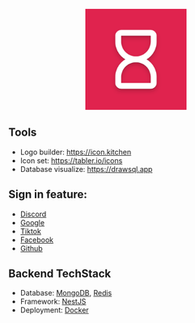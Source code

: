<p align="center">
  <a href="" target="blank">
    <img src="./assets//logo.png" width="200" alt="Nest Logo" />
  </a>
</p>

## Tools

- Logo builder: https://icon.kitchen
- Icon set: https://tabler.io/icons
- Database visualize: https://drawsql.app

## Sign in feature:

- [Discord](https://discord.com/developers/applications)
- [Google](https://console.cloud.google.com/apis/dashboard)
- [Tiktok](https://developers.tiktok.com/app)
- [Facebook](https://developers.facebook.com/apps/?show_reminder=true)
- [Github](https://github.com/settings/apps)

## Backend TechStack

- Database: [MongoDB](https://www.mongodb.com/), [Redis](https://redis.io/)
- Framework: [NestJS](https://nestjs.com/)
- Deployment: [Docker](https://www.digitalocean.com/community/tutorials/how-to-install-and-use-docker-on-ubuntu-22-04)
